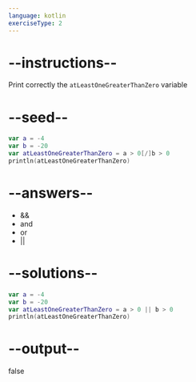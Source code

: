 ```yaml
---
language: kotlin
exerciseType: 2
---
```


# --instructions--

Print correctly the `atLeastOneGreaterThanZero` variable

# --seed--

```kotlin
var a = -4
var b = -20
var atLeastOneGreaterThanZero = a > 0[/]b > 0
println(atLeastOneGreaterThanZero)
```

# --answers--

-  && 
-  and 
-  or 
-  || 

# --solutions--

```kotlin
var a = -4
var b = -20
var atLeastOneGreaterThanZero = a > 0 || b > 0
println(atLeastOneGreaterThanZero)
```

# --output--

false

